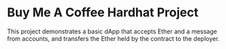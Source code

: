 # Buy Me A Coffee Hardhat Project

This project demonstrates a basic dApp that accepts Ether and a message from accounts, and transfers the Ether held by the contract to the deployer.
